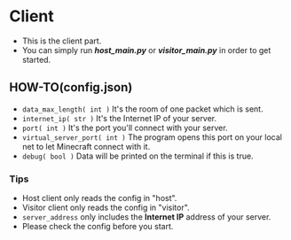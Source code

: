 # Client

* This is the client part.
* You can simply run **_host_main.py_** or **_visitor_main.py_** in order to get started.

## HOW-TO(config.json)

* `data_max_length( int )` It's the room of one packet which is sent.
* `internet_ip( str )` It's the Internet IP of your server.
* `port( int )` It's the port you'll connect with your server.
* `virtual_server_port( int )` The program opens this port on your local net to let Minecraft connect with it.
* `debug( bool )` Data will be printed on the terminal if this is true.

### Tips

* Host client only reads the config in "host".
* Visitor client only reads the config in "visitor".
* `server_address` only includes the **Internet IP** address of your server.
* Please check the config before you start.
